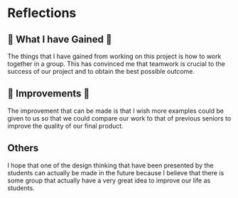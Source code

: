 # Reflections

## 📖 What I have Gained 📖

The things that I have gained from working on this project is how to work together in a group. This has convinced me that teamwork is crucial to the success of our project and to obtain the best possible outcome.


## 🧠 Improvements 🧠

The improvement that can be made is that I wish more examples could be given to us so that we could compare our work to that of previous seniors to improve the quality of our final product. 

## Others

I hope that one of the design thinking that have been presented by the students can actually be made in the future because I believe that there is some group that actually have a very great idea to improve our life as students.
